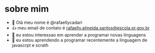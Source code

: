 # sobre mim
- 👋 Olá meu nome é @rafaellycadari
- 👍 meu email de contato é rafaelly.almeida.santos@escola.pr.gov.br
- 👀 eu estou interessao em  aprender a programar novas linguagens
- 🌱 eu estou aprendendo a programar recentemente a linguagem de javascrpt e scrath
